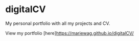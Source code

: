 # digitalCV

My personal portfolio with all my projects and CV.

View my portfolio [here]https://mariewag.github.io/digitalCV/
